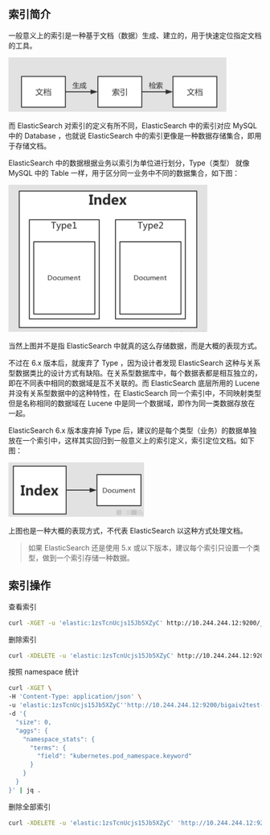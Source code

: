 ## 索引简介

一般意义上的索引是一种基于文档（数据）生成、建立的，用于快速定位指定文档的工具。

<img src=".assets/索引/image-20230116144627579.png" alt="image-20230116144627579" style="zoom:50%;" />

而 ElasticSearch 对索引的定义有所不同，ElasticSearch 中的索引对应 MySQL 中的 Database ，也就说 ElasticSearch 中的索引更像是一种数据存储集合，即用于存储文档。

ElasticSearch 中的数据根据业务以索引为单位进行划分，Type（类型） 就像 MySQL 中的 Table 一样，用于区分同一业务中不同的数据集合，如下图：

<img src=".assets/索引/image-20230116144741322.png" alt="image-20230116144741322" style="zoom:50%;" />

当然上图并不是指 ElasticSearch 中就真的这么存储数据，而是大概的表现方式。

不过在 6.x 版本后，就废弃了 Type ，因为设计者发现 ElasticSearch 这种与关系型数据类比的设计方式有缺陷。在关系型数据库中，每个数据表都是相互独立的，即在不同表中相同的数据域是互不关联的。而 ElasticSearch 底层所用的 Lucene 并没有关系型数据中的这种特性，在 ElasticSearch 同一个索引中，不同映射类型但是名称相同的数据域在 Lucene 中是同一个数据域，即作为同一类数据存放在一起。

ElasticSearch 6.x 版本废弃掉 Type 后，建议的是每个类型（业务）的数据单独放在一个索引中，这样其实回归到一般意义上的索引定义，索引定位文档。如下图：

<img src=".assets/索引/image-20230116144843046.png" alt="image-20230116144843046" style="zoom:50%;" />

上图也是一种大概的表现方式，不代表 ElasticSearch 以这种方式处理文档。

> 如果 ElasticSearch 还是使用 5.x 或以下版本，建议每个索引只设置一个类型，做到一个索引存储一种数据。



## 索引操作

查看索引

```bash
curl -XGET -u 'elastic:1zsTcnUcjs15Jb5XZyC' http://10.244.244.12:9200/_cat/indices
```

删除索引

```bash
curl -XDELETE -u 'elastic:1zsTcnUcjs15Jb5XZyC' http://10.244.244.12:9200/_cat/indices/bigaiv2test-container-log-2023.08.11
```

按照 namespace 统计

```bash
curl -XGET \
-H 'Content-Type: application/json' \
-u 'elastic:1zsTcnUcjs15Jb5XZyC''http://10.244.244.12:9200/bigaiv2test-container-log-2023.08.20/_search' \
-d '{
  "size": 0,
  "aggs": {
    "namespace_stats": {
      "terms": {
        "field": "kubernetes.pod_namespace.keyword"
      }
    }
  }
}' | jq .
```

删除全部索引

```bash
curl -XDELETE -u 'elastic:1zsTcnUcjs15Jb5XZyC' 'http://10.244.244.12:9200/index_*'
```

